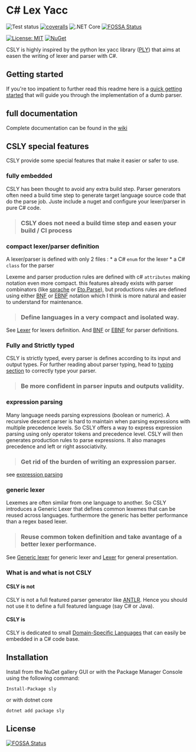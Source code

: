 # C# Lex Yacc #


![Test status](http://teststatusbadge.azurewebsites.net/api/status/mmaitre314/securestringcodegen)
[![coveralls](https://coveralls.io/repos/github/b3b00/csly/badge.svg?branch=dev)](https://coveralls.io/github/b3b00/csly?branch=dev)
![.NET Core](https://github.com/b3b00/csly/workflows/.NET%20Core/badge.svg)
[![FOSSA Status](https://app.fossa.io/api/projects/git%2Bgithub.com%2Fb3b00%2Fcsly.svg?type=shield)](https://app.fossa.io/projects/git%2Bgithub.com%2Fb3b00%2Fcsly?ref=badge_shield)


[![License: MIT](https://img.shields.io/badge/License-MIT-blue.svg)](https://github.com/b3b00/sly/blob/dev/LICENSE)
[![NuGet](https://img.shields.io/nuget/v/sly.svg)](https://www.nuget.org/packages/sly)


CSLY is highly inspired by the python lex yacc library ([PLY](http://www.dabeaz.com/ply/)) that aims at easen the writing of lexer and parser with C#.

## Getting started ##

If you're too impatient to further read this readme here is 
a [quick getting started](https://github.com/b3b00/csly/wiki/getting-started) that will guide you through the implementation of a dumb parser.

## full documentation ## 

Complete documentation can be found in the [wiki](https://github.com/b3b00/csly/wiki)


## CSLY special features ##

CSLY provide some special features that make it easier or safer to use.

### fully embedded ###

CSLY has been thought to avoid any extra build step. Parser generators often need a build time step to generate target language source code that do the parse job.
Juste include a nuget and configure your lexer/parser in pure C# code.

>### CSLY does not need a build time step and easen your build / CI process

### compact lexer/parser definition ### 

A lexer/parser is defined with only 2 files : 
    * a C# ```enum``` for the lexer
    * a C# ```class``` for the parser

Lexeme and parser production rules are defined with c# ```attributes``` making notation even more compact.
this features already exists with parser combinators (like [sprache](https://github.com/sprache/Sprache) or [Eto.Parse](https://github.com/picoe/Eto.Parse)), but productions rules are defined using either [BNF](https://github.com/b3b00/csly/wiki/BNF-Parser) or  [EBNF](https://github.com/b3b00/csly/wiki/EBNF-Parser)  notation which I think is more natural and easier to understand for maintenance.


>###  Define languages in a very compact and isolated way. 

See [Lexer](https://github.com/b3b00/csly/wiki/Lexer) for lexers definition.
And [BNF](https://github.com/b3b00/csly/wiki/BNF-Parser) or  [EBNF](https://github.com/b3b00/csly/wiki/EBNF-Parser) for parser definitions.

### Fully and Strictly typed ### 

 CSLY is strictly typed, every parser is defines according to its input and output types. For further reading about parser typing, head to [typing section](typing) to correctly type your parser.

>### Be more confident in parser inputs and outputs validity.

### expression parsing ### 

Many language needs parsing expressions (boolean or numeric).
 A recursive descent parser is hard to maintain when parsing expressions with multiple precedence levels.
 So CSLY offers a way to express expression parsing using only operator tokens and precedence level.
 CSLY will then generates production rules to parse expressions. It also manages precedence and left or right associativity.

>### Get rid of the burden of writing an expression parser.

see [expression parsing](https://github.com/b3b00/csly/wiki/expression-parsing)


### generic lexer ### 

Lexemes are often similar from one language to another. So CSLY introduces a Generic Lexer that defines common lexemes that can be reused across languages. furthermore the generic has better performance than a regex based lexer.

>### Reuse common token definition and take avantage of a better lexer performance.


See [Generic lexer](https://github.com/b3b00/csly/wiki/GenericLexer) for generic lexer and [Lexer](https://github.com/b3b00/wiki/Lexer) for general presentation.


### What is and what is not CSLY ###

#### CSLY is not #### 

CSLY is not a full featured parser generator like [ANTLR](http://www.antlr.org/).
Hence you should not use it to define a full featured language (say C# or Java).

#### CSLY is #### 

CSLY is dedicated to small [Domain-Specific Languages](https://en.wikipedia.org/wiki/Domain-specific_language) that can easily be embedded in a C# code base. 

## Installation ##

Install from the NuGet gallery GUI or with the Package Manager Console using the following command:

```Install-Package sly```

or with dotnet core 

```dotnet add package sly```




## License
[![FOSSA Status](https://app.fossa.io/api/projects/git%2Bgithub.com%2Fb3b00%2Fcsly.svg?type=large)](https://app.fossa.io/projects/git%2Bgithub.com%2Fb3b00%2Fcsly?ref=badge_large)
